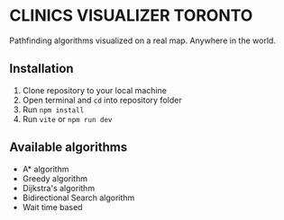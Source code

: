 <h1>CLINICS VISUALIZER TORONTO</h1>
<p>Pathfinding algorithms visualized on a real map. Anywhere in the world.</p>

## Installation
1. Clone repository to your local machine
2. Open terminal and `cd` into repository folder
3. Run `npm install`
4. Run `vite` or `npm run dev`

## Available algorithms 
- A* algorithm
- Greedy algorithm 
- Dijkstra's algorithm
- Bidirectional Search algorithm
- Wait time based
